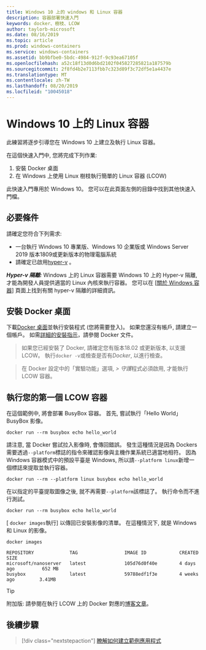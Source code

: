 ```yaml
---
title: Windows 10 上的 windows 和 Linux 容器
description: 容器部署快速入門
keywords: docker、樹枝、LCOW
author: taylorb-microsoft
ms.date: 08/16/2019
ms.topic: article
ms.prod: windows-containers
ms.service: windows-containers
ms.assetid: bb9bfbe0-5bdc-4984-912f-9c93ea67105f
ms.openlocfilehash: a52c18f13d0d6bd2102f045827285821a187579b
ms.sourcegitcommit: 2f8fd4b2e7113fbb7c323d89f3c72df5e1a4437e
ms.translationtype: MT
ms.contentlocale: zh-TW
ms.lasthandoff: 08/20/2019
ms.locfileid: "10045018"
---
```

# <a name="linux-containers-on-windows-10"></a>Windows 10 上的 Linux 容器

此練習將逐步引導您在 Windows 10 上建立及執行 Linux 容器。

在這個快速入門中, 您將完成下列作業:

1. 安裝 Docker 桌面
2. 在 Windows 上使用 Linux 樹枝執行簡單的 Linux 容器 (LCOW)

此快速入門專用於 Windows 10。 您可以在此頁面左側的目錄中找到其他快速入門檔。

## <a name="prerequisites"></a>必要條件

請確定您符合下列需求:
- 一台執行 Windows 10 專業版、Windows 10 企業版或 Windows Server 2019 版本1809或更新版本的物理電腦系統
- 請確定已啟用[hyper-v](https://docs.microsoft.com/virtualization/hyper-v-on-windows/reference/hyper-v-requirements) 。

***Hyper-v 隔離:*** Windows 上的 Linux 容器需要 Windows 10 上的 Hyper-v 隔離, 才能為開發人員提供適當的 Linux 內核來執行容器。 您可以在 [[關於 Windows 容器](../about/index.md)] 頁面上找到有關 hyper-v 隔離的詳細資訊。

## <a name="install-docker-desktop"></a>安裝 Docker 桌面

下載[Docker 桌面](https://store.docker.com/editions/community/docker-ce-desktop-windows)並執行安裝程式 (您將需要登入)。 如果您還沒有帳戶, 請建立一個帳戶。 如需[詳細的安裝指示](https://docs.docker.com/docker-for-windows/install)，請參閱 Docker 文件。

> 如果您已經安裝了 Docker, 請確定您有版本18.02 或更新版本, 以支援 LCOW。 執行`docker -v`或檢查是否有*Docker*, 以進行檢查。

> 在 Docker 設定中的「實驗功能」選項, *> 守護*程式必須啟用, 才能執行 LCOW 容器。

## <a name="run-your-first-lcow-container"></a>執行您的第一個 LCOW 容器

在這個範例中, 將會部署 BusyBox 容器。 首先, 嘗試執行「Hello World」 BusyBox 影像。

```console
docker run --rm busybox echo hello_world
```

請注意, 當 Docker 嘗試拉入影像時, 會傳回錯誤。 發生這種情況是因為 Dockers 需要透過`--platform`標誌的指令來確認影像與主機作業系統已適當地相符。 因為 Windows 容器模式中的預設平臺是 Windows, 所以請`--platform linux`新增一個標誌來提取並執行容器。

```console
docker run --rm --platform linux busybox echo hello_world
```

在以指定的平臺提取圖像之後, 就不再需要`--platform`該標誌了。 執行命令而不進行測試。

```console
docker run --rm busybox echo hello_world
```

[ `docker images`執行] 以傳回已安裝影像的清單。 在這種情況下, 就是 Windows 和 Linux 的影像。

```console
docker images

REPOSITORY             TAG                 IMAGE ID            CREATED             SIZE
microsoft/nanoserver   latest              105d76d0f40e        4 days ago          652 MB
busybox                latest              59788edf1f3e        4 weeks ago         3.41MB
```

> [!TIP]
> 附加版: 請參閱在執行 LCOW 上的 Docker 對應的[博客文章](https://blog.docker.com/2018/02/docker-for-windows-18-02-with-windows-10-fall-creators-update/)。

## <a name="next-steps"></a>後續步驟

> [!div class="nextstepaction"]
> [瞭解如何建立範例應用程式](./building-sample-app.md)
